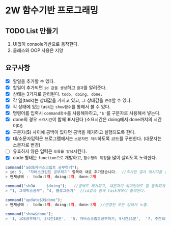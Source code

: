 # 2W 함수기반 프로그래밍

## TODO List 만들기
1. UI없이 console기반으로 동작한다.
2. 클래스와 OOP 사용은 지양

## 요구사항
- [x] 할일을 추가할 수 있다.
- [x] 할일이 추가되면 `id 값을 생성`하고 `결과`를 알려준다.
- [x] 상태는 3가지로 관리된다. `todo, doing, done.`
- [x] 각 일(task)는 상태값을 가지고 있고, 그 상태값을 `변경`할 수 있다.
- [x] 각 상태에 있는 task는 `show함수`를 통해서 볼 수 있다.
- [x] 명령어를 입력시 `command함수`를 사용해야하고, `'$'`를 구분자로 사용해서 넣는다.
- [x] done의 경우 `소요시간`이 함께 표시된다 (소요시간은 doing에서 done까지의 시간이다)
- [x] 구분자($) 사이에 공백이 있다면 공백을 제거하고 실행되도록 한다.
- [x] 대/소문자입력은 프로그램에서는 `소문자만 처리`하도록 코드를 구현한다. (대문자는 소문자로 변경)
- [ ] 유효하지 않은 입력은 `오류를 발생`시킨다.
- [x] code 형태는 `function으로` 개발하고, `함수형의 특징`을 많이 살리도록 노력한다.

```js
command("add$자바스크립트 공부하기");
> id: 5,  "자바스크립트 공부하기" 항목이 새로 추가됐습니다.  //추가된 결과 메시지를 출력
> 현재상태 :  todo:1개, doing:2개, done:2개

command("shOW     $doing");   //공백도 제거되고, 대문자가 섞여있어도 잘 동작되게 한다.
> "1, 그래픽스공부", "4, 블로그쓰기"  //id값과 함께 task제목이 출력된다.

command("update$3$done");
> 현재상태 :  todo:1개, doing:1개, done:3개  //변경된 모든 상태가 노출.

command("show$done");
> '1, iOS공부하기, 3시간10분',  '5, 자바스크립트공부하기, 9시간31분',  '7, 주간회의 1시간40분'
```